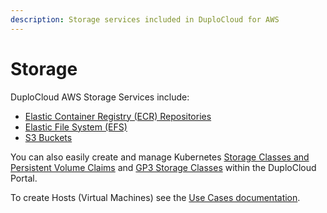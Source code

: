 ```yaml
---
description: Storage services included in DuploCloud for AWS
---
```


# Storage

DuploCloud AWS Storage Services include:

* [Elastic Container Registry (ECR) Repositories](../lambda/create-lambda-using-container-image.md#0-toc-title-1)
* [Elastic File System (EFS)](../elastic-file-system-efs/)
* [S3 Buckets](../s3-bucket.md)

You can also easily create and manage Kubernetes [Storage Classes and Persistent Volume Claims](adding-k8s-storage-class.md) and [GP3 Storage Classes](gp3-storage-class.md) within the DuploCloud Portal.

To create Hosts (Virtual Machines) see the [Use Cases documentation](../../../overview-2/use-cases/hosts-vms/).
